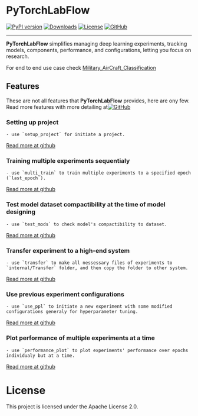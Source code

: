 # PyTorchLabFlow

[![PyPI version](https://badge.fury.io/py/PyTorchLabFlow.svg?icon=si%3Apython)](https://badge.fury.io/py/PyTorchLabFlow.svg?icon=si%3Apython)
[![Downloads](https://static.pepy.tech/badge/Pytorchlabflow)](https://pepy.tech/project/Pytorchlabflow)
[![License](https://img.shields.io/badge/License-Apache%202.0-blue.svg)](./LICENSE)
[![GitHub](https://img.shields.io/badge/GitHub-Repo-black?style=flat&logo=github)](https://github.com/BBEK-Anand/PyTorchLabFlow)

---

**PyTorchLabFlow** simplifies managing deep learning experiments, tracking models, components, performance, and configurations, letting you focus on research.

For end to end use case check [Military_AirCraft_Classification](https://github.com/BBEK-Anand/Military_AirCraft_Classification)

## Features
These are not all features that **PyTorchLabFlow** provides, here are ony few. Read more features with more detailing at[![GitHub](https://img.shields.io/static/v1?label=&message=GitHub&color=black&logo=github&logoColor=white&style=flat-square)](https://github.com/BBEK-Anand/PyTorchLabFlow)

### Setting up project
    - use `setup_project` for initiate a project.
   [Read more at github](https://github.com/BBEK-Anand/PyTorchLabFlow#setup_project)
    
### Training multiple experiments sequentialy
    - use `multi_train` to train multiple experiments to a specified epoch (`last_epoch`).
   [Read more at github](https://github.com/BBEK-Anand/PyTorchLabFlow#multi_train)

### Test model dataset compactibility at the time of model designing
    - use `test_mods` to check model's compactibility to dataset.
   [Read more at github](https://github.com/BBEK-Anand/PyTorchLabFlow#test_mods)
   
### Transfer experiment to a high-end system
    - use `transfer` to make all nessessary files of experiments to `internal/Transfer` folder, and then copy the folder to other system.
   [Read more at github](https://github.com/BBEK-Anand/PyTorchLabFlow#transfer)

### Use previous experiment configurations
    - use `use_ppl` to initiate a new experiment with some modified configurations generaly for hyperparameter tuning.
   [Read more at github](https://github.com/BBEK-Anand/PyTorchLabFlow#use_ppl)

### Plot performance of multiple experiments at a time
    - use `performance_plot` to plot experiments' performance over epochs individualy but at a time.
   [Read more at github](https://github.com/BBEK-Anand/PyTorchLabFlow#performance_plot)


# License
This project is licensed under the Apache License 2.0.

